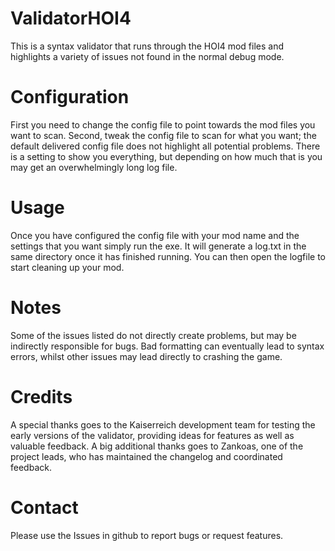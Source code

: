 # ValidatorHOI4
This is a syntax validator that runs through the HOI4 mod files and highlights a variety of issues not found in the normal debug mode.

# Configuration
First you need to change the config file to point towards the mod files you want to scan. Second, tweak the config file to scan for what you want; the default delivered config file does not highlight all potential problems. There is a setting to show you everything, but depending on how much that is you may get an overwhelmingly long log file.

# Usage
Once you have configured the config file with your mod name and the settings that you want simply run the exe. It will generate a log.txt in the same directory once it has finished running. You can then open the logfile to start cleaning up your mod.

# Notes
Some of the issues listed do not directly create problems, but may be indirectly responsible for bugs. Bad formatting can eventually lead to syntax errors, whilst other issues may lead directly to crashing the game.

# Credits
A special thanks goes to the Kaiserreich development team for testing the early versions of the validator, providing ideas for features as well as valuable feedback. A big additional thanks goes to Zankoas, one of the project leads, who has maintained the changelog and coordinated feedback.

# Contact
Please use the Issues in github to report bugs or request features.
